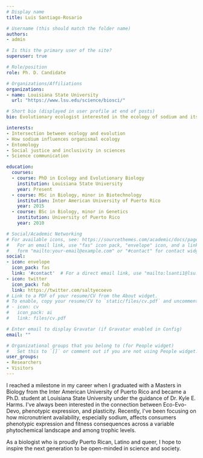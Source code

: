 ```yaml
---
# Display name
title: Luis Santiago-Rosario

# Username (this should match the folder name)
authors:
- admin

# Is this the primary user of the site?
superuser: true

# Role/position
role: Ph. D. Candidate

# Organizations/Affiliations
organizations:
- name: Louisiana State University
  url: "https://www.lsu.edu/science/biosci/"

# Short bio (displayed in user profile at end of posts)
bio: Evolutionary ecologist interested in the ecology of sodium and its effect on consumer's performance.

interests:
- Intersection between ecology and evolution
- How sodium influences organismal ecology
- Entomology
- Social justice and inclusivity in sciences
- Science communication

education:
  courses:
  - course: PhD in Ecology and Evolutionary Biology
    institution: Louisiana State University
    year: Present
  - course: MSc in Biology, minor in Biotechnology
    institution: Inter American University of Puerto Rico
    year: 2015
  - course: BSc in Biology, minor in Genetics
    institution: University of Puerto Rico
    year: 2010

# Social/Academic Networking
# For available icons, see: https://sourcethemes.com/academic/docs/page-builder/#icons
#   For an email link, use "fas" icon pack, "envelope" icon, and a link in the
#   form "mailto:your-email@example.com" or "#contact" for contact widget.
social:
- icon: envelope
  icon_pack: fas
  link: '#contact'  # For a direct email link, use "mailto:lsanti1@lsu.edu".
- icon: twitter
  icon_pack: fab
  link: https://twitter.com/saltyecoevo
# Link to a PDF of your resume/CV from the About widget.
# To enable, copy your resume/CV to `static/files/cv.pdf` and uncomment the lines below.
# - icon: cv
#   icon_pack: ai
#   link: files/cv.pdf

# Enter email to display Gravatar (if Gravatar enabled in Config)
email: ""

# Organizational groups that you belong to (for People widget)
#   Set this to `[]` or comment out if you are not using People widget.
user_groups:
- Researchers
- Visitors
---
```


I reached a milestone in my career when I graduated with a Masters in Biology from the Inter American University of Puerto Rico and became a Ph.D. student at Louisiana State University under the guidance of Dr. Kyle E. Harms. I've always been interested in the connection between Eco-Evo-Devo,  phenotypic expression, and plasticity. Recently, I've been focusing on how micronutrient availability, especially sodium, affects consumers phenotypic expression and fitness consequences across a variable phytochemical landscape and among trophic levels.

As a biologist who is proudly Puerto Rican, Latino and queer, I hope to inspire the next generation to be open-minded in science and society.  
